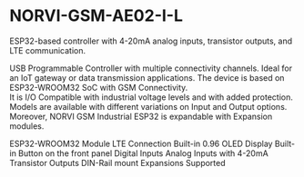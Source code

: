 # NORVI-GSM-AE02-I-L
ESP32-based controller with 4-20mA analog inputs, transistor outputs, and LTE communication.

USB Programmable Controller with multiple connectivity channels. 
Ideal for an IoT gateway or data transmission applications. 
The device is based on ESP32-WROOM32 SoC with GSM Connectivity.  
It is I/O Compatible with industrial voltage levels and with added protection. 
Models are available with different variations on Input and Output options. 
Moreover, NORVI GSM Industrial ESP32 is expandable with Expansion modules. 

ESP32-WROOM32 Module
LTE Connection
Built-in 0.96 OLED Display
Built-in Button on the front panel
Digital Inputs
Analog Inputs with 4-20mA
Transistor Outputs
DIN-Rail mount
Expansions Supported
